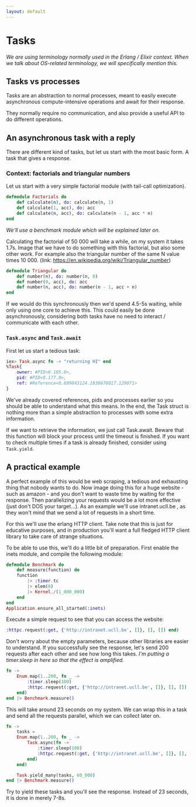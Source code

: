 ```yaml
---
layout: default
---
```

# Tasks
_We are using terminology normally used in the Erlang / Elixir context. When we talk about OS-related terminology, we will specifically mention this._
## Tasks vs processes
Tasks are an abstraction to normal processes, meant to easily execute asynchronous compute-intensive operations and await for their response. 

They normally require no communication, and also provide a useful API to do different operations.

## An asynchronous task with a reply
There are different kind of tasks, but let us start with the most basic form. A task that gives a response.

### Context: factorials and triangular numbers

Let us start with a very simple factorial module (with tail-call optimization).

```elixir 
defmodule Factorials do
    def calculate(n), do: calculate(n, 1)
    def calculate(1, acc), do: acc
    def calculate(n, acc), do: calculate(n - 1, acc * n)
end
```

_We'll use a benchmark module which will be explained later on._

Calculating the factorial of 50 000 will take a while, on my system it takes 1.7s. Image that we have to do something with this factorial, but also some other work. For example also the triangular number of the same N value times 10 000. (link: https://en.wikipedia.org/wiki/Triangular_number)

```elixir 
defmodule Triangular do
    def number(n), do: number(n, 0)
    def number(0, acc), do: acc
    def number(n, acc), do: number(n - 1, acc + n)
end
```

If we would do this synchronously then we'd spend 4.5-5s waiting, while only using one core to achieve this. This could easily be done asynchronously, considering both tasks have no need to interact / communicate with each other.

### `Task.async` and `Task.await`
First let us start a tedious task:

```elixir 
iex> Task.async fn -> "returning HI" end
%Task{
    owner: #PID<0.105.0>,
    pid: #PID<0.177.0>,
    ref: #Reference<0.699843124.1838678017.129071>
}
```

We've already covered references, pids and processes earlier so you should be able to understand what this means. In the end, the Task struct is nothing more than a simple abstraction to processes with some extra information.

If we want to retrieve the information, we just call Task.await. Beware that this function will block your process until the timeout is finished. If you want to check multiple times if a task is already finished, consider using `Task.yield`.

## A practical example

A perfect example of this would be web scraping, a tedious and exhausting thing that nobody wants to do. Now image doing this for a huge website - such as amazon - and you don't want to waste time by waiting for the response. Then parallelizing your requests would be a lot more effective (just don't DOS your target...). As an example we'll use intranet.ucll.be , as they won't mind that we send a lot of requests in a short time.

For this we'll use the erlang HTTP client. Take note that this is just for educative purposes, and in production you'll want a full fledged HTTP client library to take care of strange situations.

To be able to use this, we'll do a little bit of preparation. First enable the inets module, and compile the following module:

```elixir 
defmodule Benchmark do
    def measure(function) do
    function
        |> :timer.tc
        |> elem(0)
        |> Kernel./(1_000_000)
    end
end
Application.ensure_all_started(:inets)
```
Execute a simple request to see that you can access the website:

```elixir 
:httpc.request(:get, {'http://intranet.ucll.be', []}, [], []) end)
```

Don't worry about the empty parameters, because other libraries are easier to understand. If you successfully see the response, let's send 200 requests after each other and see how long this takes. _I'm putting a timer.sleep in here so that the effect is amplified._

```elixir 
fn ->
    Enum.map(1..200, fn _ ->
        :timer.sleep(100)
        :httpc.request(:get, {'http://intranet.ucll.be', []}, [], [])
    end)
end |> Benchmark.measure()
```

This will take around 23 seconds on my system. We can wrap this in a task and send all the requests parallel, which we can collect later on.

```elixir 
fn ->
    tasks =
    Enum.map(1..200, fn _ ->
        Task.async(fn ->
            :timer.sleep(100)
            :httpc.request(:get, {'http://intranet.ucll.be', []}, [], [])
        end)
    end)

    Task.yield_many(tasks, 60_000)
end |> Benchmark.measure()
```

Try to yield these tasks and you'll see the response. Instead of 23 seconds, it is done in merely 7-8s.
